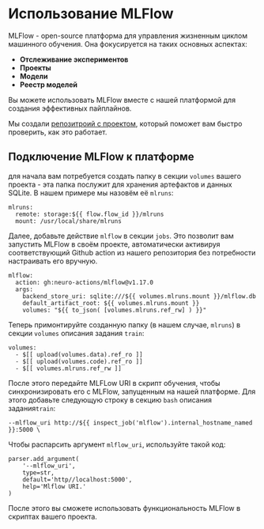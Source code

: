 # Использование MLFlow

MLFlow - open-source платформа для управления жизненным циклом машинного обучения. Она фокусируется на таких основных аспектах:

* **Отслеживание экспериментов**
* **Проекты**
* **Модели**
* **Реестр моделей**

Вы можете использовать MLFlow вместе с нашей платформой для создания эффективных пайплайнов.

Мы создали [репозитроий с проектом](https://github.com/neuro-inc/mlops-demo-oss-dogs), который поможет вам быстро проверить, как это работает. 

## Подключение MLFlow к платформе

для начала вам потребуется создать папку в секции `volumes` вашего проекта -  эта папка послужит для хранения артефактов и данных SQLite. В нашем примере мы назовём её `mlruns`:

```text
mlruns:
  remote: storage:${{ flow.flow_id }}/mlruns
  mount: /usr/local/share/mlruns
```

Далее, добавьте действие `mlflow` в секции `jobs`. Это позволит вам запустить MLFlow в своём проекте, автоматически активируя соответствующий Github action из нашего репозитория без потребности настраивать его вручную.

```text
mlflow:
  action: gh:neuro-actions/mlflow@v1.17.0
  args:
    backend_store_uri: sqlite:///${{ volumes.mlruns.mount }}/mlflow.db
    default_artifact_root: ${{ volumes.mlruns.mount }}
    volumes: "${{ to_json( [volumes.mlruns.ref_rw] ) }}"
```

Теперь примонтируйте созданную папку \(в нашем случае, `mlruns`\) в секции `volumes` описания задания `train`:

```text
volumes:
  - $[[ upload(volumes.data).ref_ro ]]
  - $[[ upload(volumes.code).ref_ro ]]
  - $[[ volumes.mlruns.ref_rw ]]
```

После этого передайте MLFLow URI в скрипт обучения, чтобы синхронизировать его с MLFlow, запущенным на нашей платформе. Для этого добавьте следующую строку в секцию `bash` описания задания`train`:

```text
--mlflow_uri http://${{ inspect_job('mlflow').internal_hostname_named }}:5000 \
```

Чтобы распарсить аргумент `mlflow_uri`, используйте такой код:

```text
parser.add_argument(
    '--mlflow_uri',
    type=str,
    default='http//localhost:5000',
    help='Mlflow URI.'
)
```

После этого вы сможете использовать функциональность MLFlow в скриптах вашего проекта.

